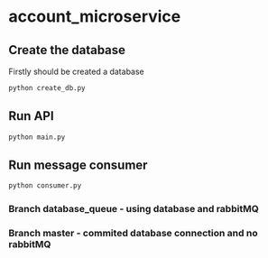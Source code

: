 # account_microservice
## Create the database
Firstly should be created a database
```bash
python create_db.py
```

## Run API
```bash
python main.py
```

## Run message consumer
```bash
python consumer.py
```

### Branch database_queue - using database and rabbitMQ
### Branch master - commited database connection and no rabbitMQ
